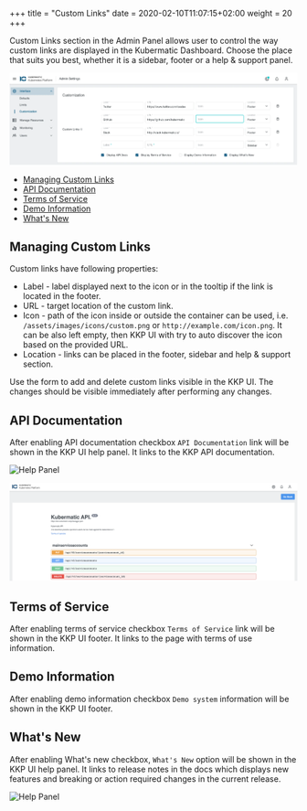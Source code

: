 +++
title = "Custom Links"
date = 2020-02-10T11:07:15+02:00
weight = 20
+++

Custom Links section in the Admin Panel allows user to control the way custom links are displayed in the Kubermatic
Dashboard. Choose the place that suits you best, whether it is a sidebar, footer or a help & support panel.

![Admin Panel](images/custom-links.png?classes=shadow,border "Custom Links Settings")

- [Managing Custom Links](#managing-custom-links)
- [API Documentation](#api-documentation)
- [Terms of Service](#terms-of-service)
- [Demo Information](#demo-information)
- [What's New](#whats-new)

## Managing Custom Links

Custom links have following properties:

- Label - label displayed next to the icon or in the tooltip if the link is located in the footer.
- URL - target location of the custom link.
- Icon - path of the icon inside or outside the container can be used, i.e. `/assets/images/icons/custom.png` or
  `http://example.com/icon.png`. It can be also left empty, then KKP UI with try to auto discover the icon based on the
  provided URL.
- Location - links can be placed in the footer, sidebar and help & support section.

Use the form to add and delete custom links visible in the KKP UI. The changes should be visible immediately after
performing any changes.

## API Documentation

After enabling API documentation checkbox `API Documentation` link will be shown in the KKP UI help panel. It links to
the KKP API documentation.

![Help Panel](@/images/ui/help-panel.png?classes=shadow,border "Help Panel")

![API Documentation](images/api-docs.png?classes=shadow,border "API Documentation")

## Terms of Service

After enabling terms of service checkbox `Terms of Service` link will be shown in the KKP UI footer. It links to the
page with terms of use information.

## Demo Information

After enabling demo information checkbox `Demo system` information will be shown in the KKP UI footer.

## What's New

After enabling What's new checkbox, `What's New` option will be shown in the KKP UI help panel. It links to release 
notes in the docs which displays new features and breaking or action required changes in the current release.

![Help Panel](@/images/ui/help-panel.png?classes=shadow,border "Help Panel")
